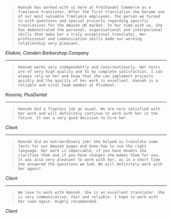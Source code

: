 > `Hannah has worked with us here at Freihandel Commerce as a freelance translator. After the first translation she became one of our most valuable freelance employees, the person we turned to with questions and special projects regarding specific translations for the Amazon UK market. In her time with us, she has demonstrated the personal, organisational and interpersonal skills that make her a truly exceptional translator. Her professional and communication skills made our working relationship very pleasant.`

_Eliakim, Camden Barbershop Company_           
   
---------------


> `Hannah works very independently and conscientiously. Her texts are of very high quality and to my complete satisfaction. I can always rely on her and know that she can implement projects quickly and the quality of her work is excellent. Hannah is a reliable and vital team member at PlusDent.`

_Korenia, PlusDental_ 

---------------

> `Hannah did a flawless job as usual. We are very satisfied with her work and will definitely continue to work with her in the future. It was a very good decision to hire her.`

_Client_  

---------------

> `Hannah did an extraordinary job! She helped us translate some texts for our Amazon pages and knew how to use the right language. Her work is impeccable, if you have doubts she clarifies them and if you have changes she makes them for you. It was also very pleasant to work with her, as in a short time she answered the questions we had. We will definitely work with her again!`

_Client_ 

---------------

> `We love to work with Hannah. She is an excellent translator. She is very communicative, fast and reliable. I hope to work with her soon again. Highly recommended.`

_Client_  

